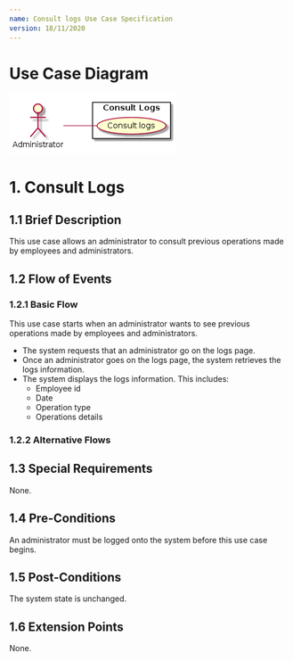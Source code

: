 ```yaml
---
name: Consult logs Use Case Specification
version: 18/11/2020
---
```


# Use Case Diagram

![use case diagram](./logs.png)

# 1. Consult Logs

## 1.1 Brief Description

This use case allows an administrator to consult previous operations made by employees and administrators.

## 1.2 Flow of Events

### 1.2.1 Basic Flow

This use case starts when an administrator wants to see previous operations made by employees and administrators.

* The system requests that an administrator go on the logs page.
* Once an administrator goes on the logs page, the system retrieves the logs information.
* The system displays the logs information. This includes:
    * Employee id
    * Date
    * Operation type
    * Operations details

### 1.2.2 Alternative Flows

## 1.3 Special Requirements

None.

## 1.4 Pre-Conditions

An administrator must be logged onto the system before this use case begins.

## 1.5 Post-Conditions

The system state is unchanged.

## 1.6 Extension Points

None. 

